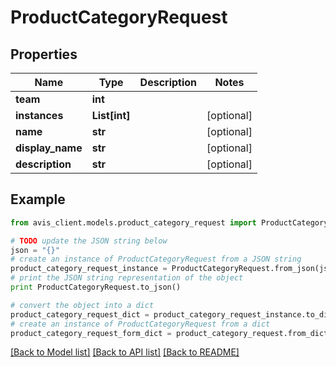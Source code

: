 # ProductCategoryRequest


## Properties

Name | Type | Description | Notes
------------ | ------------- | ------------- | -------------
**team** | **int** |  | 
**instances** | **List[int]** |  | [optional] 
**name** | **str** |  | [optional] 
**display_name** | **str** |  | [optional] 
**description** | **str** |  | [optional] 

## Example

```python
from avis_client.models.product_category_request import ProductCategoryRequest

# TODO update the JSON string below
json = "{}"
# create an instance of ProductCategoryRequest from a JSON string
product_category_request_instance = ProductCategoryRequest.from_json(json)
# print the JSON string representation of the object
print ProductCategoryRequest.to_json()

# convert the object into a dict
product_category_request_dict = product_category_request_instance.to_dict()
# create an instance of ProductCategoryRequest from a dict
product_category_request_form_dict = product_category_request.from_dict(product_category_request_dict)
```
[[Back to Model list]](../README.md#documentation-for-models) [[Back to API list]](../README.md#documentation-for-api-endpoints) [[Back to README]](../README.md)


